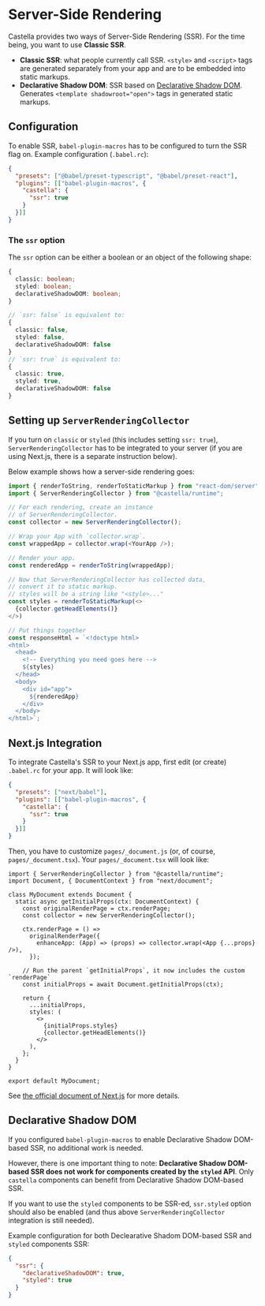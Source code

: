 # Server-Side Rendering

Castella provides two ways of Server-Side Rendering (SSR). For the time being, you want to use **Classic SSR**.

- **Classic SSR**: what people currently call SSR. `<style>` and `<script>` tags are generated separately from your app and are to be embedded into static markups.
- **Declarative Shadow DOM**: SSR based on [Declarative Shadow DOM](https://web.dev/declarative-shadow-dom/). Generates `<template shadowroot="open">` tags in generated static markups.

## Configuration

To enable SSR, `babel-plugin-macros` has to be configured to turn the SSR flag on. Example configuration (`.babel.rc`):

```json
{
  "presets": ["@babel/preset-typescript", "@babel/preset-react"],
  "plugins": [["babel-plugin-macros", {
    "castella": {
      "ssr": true
    }
  }]]
}
```

### The `ssr` option

The `ssr` option can be either a boolean or an object of the following shape:

```ts
{
  classic: boolean;
  styled: boolean;
  declarativeShadowDOM: boolean;
}

// `ssr: false` is equivalent to:
{
  classic: false,
  styled: false,
  declarativeShadowDOM: false
}
// `ssr: true` is equivalent to:
{
  classic: true,
  styled: true,
  declarativeShadowDOM: false
}
```

## Setting up `ServerRenderingCollector`

If you turn on `classic` or `styled` (this includes setting `ssr: true`), `ServerRenderingCollector` has to be integrated to your server (if you are using Next.js, there is a separate instruction below).

Below example shows how a server-side rendering goes:

```ts
import { renderToString, renderToStaticMarkup } from "react-dom/server";
import { ServerRenderingCollector } from "@castella/runtime";

// For each rendering, create an instance
// of ServerRenderingCollector.
const collector = new ServerRenderingCollector();

// Wrap your App with `collector.wrap`.
const wrappedApp = collector.wrap(<YourApp />);

// Render your app.
const renderedApp = renderToString(wrappedApp);

// Now that ServerRenderingCollector has collected data,
// convert it to static markup.
// styles will be a string like "<style>..."
const styles = renderToStaticMarkup(<>
  {collector.getHeadElements()}
</>)

// Put things together
const responseHtml = `<!doctype html>
<html>
  <head>
    <!-- Everything you need goes here -->
    ${styles}
  </head>
  <body>
    <div id="app">
      ${renderedApp}
    </div>
  </body>
</html>`;
```

## Next.js Integration

To integrate Castella's SSR to your Next.js app, first edit (or create) `.babel.rc` for your app. It will look like:

```json
{
  "presets": ["next/babel"],
  "plugins": [["babel-plugin-macros", {
    "castella": {
      "ssr": true
    }
  }]]
}
```

Then, you have to customize `pages/_document.js` (or, of course, `pages/_document.tsx`). Your `pages/_document.tsx` will look like:

```tsx
import { ServerRenderingCollector } from "@castella/runtime";
import Document, { DocumentContext } from "next/document";

class MyDocument extends Document {
  static async getInitialProps(ctx: DocumentContext) {
    const originalRenderPage = ctx.renderPage;
    const collector = new ServerRenderingCollector();

    ctx.renderPage = () =>
      originalRenderPage({
        enhanceApp: (App) => (props) => collector.wrap(<App {...props} />),
      });

    // Run the parent `getInitialProps`, it now includes the custom `renderPage`
    const initialProps = await Document.getInitialProps(ctx);

    return {
      ...initialProps,
      styles: (
        <>
          {initialProps.styles}
          {collector.getHeadElements()}
        </>
      ),
    };
  }
}

export default MyDocument;
```

See [the official document of Next.js](https://nextjs.org/docs/advanced-features/custom-document) for more details.

## Declarative Shadow DOM

If you configured `babel-plugin-macros` to enable Declarative Shadow DOM-based SSR, no additional work is needed.

However, there is one important thing to note: **Declarative Shadow DOM-based SSR does not work for components created by the `styled` API**. Only `castella` components can benefit from Declarative Shadow DOM-based SSR.

If you want to use the `styled` components to be SSR-ed, `ssr.styled` option should also be enabled (and thus above `ServerRenderingCollector` integration is still needed).

Example configuration for both Declearative Shadom DOM-based SSR and `styled` components SSR:

```json
{
  "ssr": {
    "declarativeShadowDOM": true,
    "styled": true
  }
}
```
